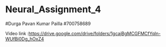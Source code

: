 # Neural_Assignment_4
#Durga Pavan Kumar Pailla
#700758689


Video link :https://drive.google.com/drive/folders/1gcajBgMCGFMCfYqln-WUfBi0Dg_hOxZ4
